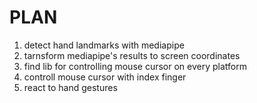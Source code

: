 # PLAN

1. detect hand landmarks with mediapipe
2. tarnsform mediapipe's results to screen coordinates
3. find lib for controlling mouse cursor on every platform
4. controll mouse cursor with index finger
5. react to hand gestures